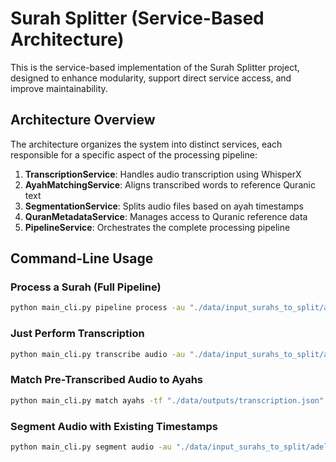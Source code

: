 # Surah Splitter (Service-Based Architecture)

This is the service-based implementation of the Surah Splitter project, designed to enhance modularity, support direct service access, and improve maintainability.

## Architecture Overview

The architecture organizes the system into distinct services, each responsible for a specific aspect of the processing pipeline:

1. **TranscriptionService**: Handles audio transcription using WhisperX
2. **AyahMatchingService**: Aligns transcribed words to reference Quranic text
3. **SegmentationService**: Splits audio files based on ayah timestamps
4. **QuranMetadataService**: Manages access to Quranic reference data
5. **PipelineService**: Orchestrates the complete processing pipeline

## Command-Line Usage

### Process a Surah (Full Pipeline)

```bash
python main_cli.py pipeline process -au "./data/input_surahs_to_split/adel_ryyan/076 Al-Insaan.mp3" -su 76 -re "adel_rayyan" -si -ssu
```

### Just Perform Transcription

```bash
python main_cli.py transcribe audio -au "./data/input_surahs_to_split/adel_ryyan/076 Al-Insaan.mp3" -o "./data/outputs/transcription.json"
```

### Match Pre-Transcribed Audio to Ayahs

```bash
python main_cli.py match ayahs -tf "./data/outputs/transcription.json" -su 76 -o "./data/outputs/timestamps.json"
```

### Segment Audio with Existing Timestamps

```bash
python main_cli.py segment audio -au "./data/input_surahs_to_split/adel_ryyan/076 Al-Insaan.mp3" -tf "./data/outputs/timestamps.json" -su 76 -re "adel_rayyan"
```
